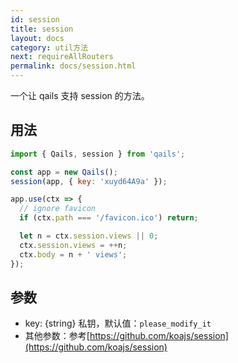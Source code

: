 ```yaml
---
id: session
title: session
layout: docs
category: util方法
next: requireAllRouters
permalink: docs/session.html
---
```


一个让 qails 支持 session 的方法。

## 用法
```js
import { Qails, session } from 'qails';

const app = new Qails();
session(app, { key: 'xuyd64A9a' });

app.use(ctx => {
  // ignore favicon
  if (ctx.path === '/favicon.ico') return;

  let n = ctx.session.views || 0;
  ctx.session.views = ++n;
  ctx.body = n + ' views';
});
```

## 参数

- key: {string} 私钥，默认值：`please_modify_it`
- 其他参数：参考[https://github.com/koajs/session](https://github.com/koajs/session)
